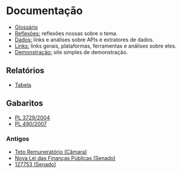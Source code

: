 Documentação
============

- [Glossário](glossario.md)
- [Reflexões:](reflexoes.md) reflexões nossas sobre o tema.
- [Dados:](dados.md) links e análises sobre APIs e extratores de dados.
- [Links:](links.md) links gerais, plataformas, ferramentas e análises sobre eles.
- [Demonstração:](reports/tabela-demo.html) site simples de demonstração.

## Relatórios

- [Tabela](reports/tabela-proposicoes.html)
## Gabaritos

- [PL 3729/2004](reports/pl-3729-2004-timeline.html)
- [PL 490/2007](reports/pl-490-2007-timeline.html)

### Antigos

- [Teto Remuneratório (Câmara)](old_reports/teto_remuneratorio-camara.html)
- [Nova Lei das Finanças Públicas (Senado)](old_reports/91341-bill-report-Senate.html)
- [127753 (Senado)](old_reports/127753-bill-report-Senate.html)
